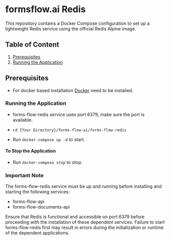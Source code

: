 # formsflow.ai Redis

This repository contains a Docker Compose configuration to set up a lightweight Redis service using the official Redis Alpine image.


## Table of Content

1. [Prerequisites](#prerequisites)
2. [Running the Application](#running-the-application)

## Prerequisites

* For docker based installation [Docker](https://docker.com) need to be installed.

### Running the Application

* forms-flow-redis service uses port 6379, make sure the port is available.
* `cd {Your Directory}/forms-flow-ai/forms-flow-redis`

* Run `docker-compose up -d` to start.

#### To Stop the Application

* Run `docker-compose stop` to stop.

### Important Note

The forms-flow-redis service must be up and running before installing and starting the following services:

- forms-flow-api
- forms-flow-documents-api

Ensure that Redis is functional and accessible on port 6379 before proceeding with the installation of these dependent services. Failure to start forms-flow-redis first may result in errors during the initialization or runtime of the dependent applications.